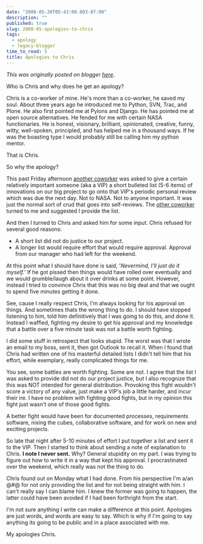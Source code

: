 ```yaml
---
date: "2008-05-20T05:43:00.003-07:00"
description: ""
published: true
slug: 2008-05-apologies-to-chris
tags:
  - apology
  - legacy-blogger
time_to_read: 5
title: Apologies to Chris
---
```


_This was originally posted on blogger [here](https://pydanny.blogspot.com/2008/05/apologies-to-chris.html)_.

Who is Chris and why does he get an apology?

Chris is a co-worker of mine. He's more than a co-worker, he saved my soul. About three years ago he introduced me to Python, SVN, Trac, and Plone. He also first pointed me at Pylons and Django. He has pointed me at open source alternatives. He fended for me with certain NASA functionaries. He is honest, visionary, brilliant, opinionated, creative, funny, witty, well-spoken, principled, and has helped me in a thousand ways. If he was the boasting type I would probably still be calling him my python mentor.

That is Chris.

So why the apology?

This past Friday afternoon [another coworker](https://elephantangelchild.blogspot.com/) was asked to give a certain relatively important someone (aka a VIP) a short bulleted list (5-6 items) of innovations on our big project to go onto that VIP's periodic personal review which was due the next day. Not to NASA. Not to anyone important. It was just the normal sort of crud that goes into self-reviews. The [other coworker](https://elephantangelchild.blogspot.com/) turned to me and suggested I provide the list.

And then I turned to Chris and asked him for some input. Chris refused for several good reasons:

- A short list did not do justice to our project.
- A longer list would require effort that would require approval. Approval from our manager who had left for the weekend.

At this point what I should have done is said, '_Nevermind, I'll just do it myself._' If he got pissed then things would have rolled over eventually and we would grumble/laugh about it over drinks at some point. However, instead I tried to convince Chris that this was no big deal and that we ought to spend five minutes getting it done.

See, cause I really respect Chris, I'm always looking for his approval on things. And sometimes thats the wrong thing to do. I should have stopped listening to him, told him definitively that I was going to do this, and done it. Instead I waffled, fighting my desire to get his approval and my knowledge that a battle over a five minute task was not a battle worth fighting.

I did some stuff in retrospect that looks stupid. The worst was that I wrote an email to my boss, sent it, then got Outlook to recall it. When I found that Chris had written one of his masterful detailed lists I didn't tell him that his effort, while exemplary, really complicated things for me.

You see, some battles are worth fighting. Some are not. I agree that the list I was asked to provide did not do our project justice, but I also recognize that this was NOT intended for general distribution. Provoking this fight wouldn't score a victory of any value, just make a VIP's job a little harder, and incur their ire. I have no problem with fighting good fights, but in my opinion this fight just wasn't one of those good fights.

A better fight would have been for documented processes, requirements software, nixing the cubes, collaborative software, and for work on new and exciting projects.

So late that night after 5-10 minutes of effort I put together a list and sent it to the VIP. Then I started to think about sending a note of explanation to Chris. **I note I never sent.** Why? General stupidity on my part. I was trying to figure out how to write it in a way that kept his approval. I procrastinated over the weekend, which really was not the thing to do.

Chris found out on Monday what I had done. From his perspective I'm a/an @#$%-#$@ for not only providing the list and for not being straight with him. I can't really say I can blame him. I knew the former was going to happen, the latter could have been avoided if I had been forthright from the start.

I'm not sure anything I write can make a difference at this point. Apologies are just words, and words are easy to say. Which is why if I'm going to say anything its going to be public and in a place associated with me.

My apologies Chris.

